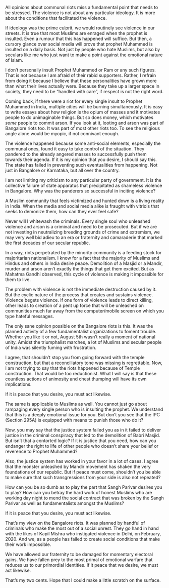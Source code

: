 All opinions about communal riots miss a fundamental point that needs to be stressed. The violence is not about any particular ideology. It is more about the conditions that facilitated the violence.

If ideology was the prime culprit, we would routinely see violence in our streets. It is true that most Muslims are enraged when the prophet is insulted. Even a rumour that this has happened will suffice. But then, a cursory glance over social media will prove that prophet Muhammed is insulted on a daily basis. Not just by people who hate Muslims, but also by seculars like me who just want to make a point against the emotional nature of Islam.
 
I don’t personally insult Prophet Muhammed or Ram or any such figures. That is not because I am afraid of their rabid supporters. Rather, I refrain from doing it because I believe that these personalities have grown more than what their lives actually were. Because they take up a larger space in society, they need to be “handled with care”, if respect is not the right word.

Coming back, if there were a riot for every single insult to Prophet Muhammed in India, multiple cities will be burning simultaneously. It is easy to write essays about how religion is the opium of masses and it motivates people to do unimaginable things. But so does money, which motivates *some* people to commit arson. If you look at it, looting and arson was part of Bangalore riots too. It was part of most other riots too. To see the religious angle alone would be myopic, if not connivant enough.

The violence happened because some anti-social elements, especially the communal ones, found it easy to take control of the situation. They pandered to the already angered masses to successfully push them towards their agenda. If it is my opinion that you desire, I should say this. The state has failed in preventing such eventualities from happening. Not just in Bangalore or Karnataka, but all over the country.

I am not limiting my criticism to any particular party of government. It is the collective failure of state apparatus that precipitated as shameless violence in Bangalore. Why was the panderers so successful in inciting violence?

A Muslim community that feels victimized and hunted down is a living reality in India. When the media and social media alike is fraught with vitriols that seeks to demonize them, how can they ever feel safe?

Never will I whitewash the criminals. Every single soul who unleashed violence and arson is a criminal and need to be prosecuted. But if we are not investing in neutralizing breeding grounds of crime and extremism,  we may very well bid adieu to an era or fraternity and camaraderie that marked the first decades of our secular republic.

In a way, riots perpetrated by the minority community is a feeding stock for majoritarian nationalism. I know for a fact that the majority of Muslims and Hindus and others in India desire peace. Demolition of a Masjid or a Mandir, murder and arson aren’t exactly the things that get them excited. But as Mahatma Gandhi observed, this cycle of violence is making it impossible for them to live. 

The problem with violence is not the immediate destruction caused by it. But the cyclic nature of the process that creates and sustains violence. Violence begets violence. If one form of violence leads to direct killing, other leads to creation of a pent up force that will be unleashed on communities much far away from the computer/mobile screen on which you type hateful messages.

The only sane opinion possible on the Bangalore riots is this. It was the planned activity of a few fundamentalist organizations to foment trouble. Whether you like it or not, August 5th wasn’t really a moment of national unity. Amidst the triumphalist marches, a lot of Muslims and secular people of India was silently fuming with frustration. 

I agree, that shouldn’t stop you from going forward with the temple construction, but that a reconciliatory tone was missing is regrettable. Now, I am not trying to say that the riots happened because of Temple construction. That would be too reductionist. What I will say is that these countless actions of animosity and chest thumping will have its own implications. 

If it is peace that you desire, you must act likewise. 

The same is applicable to Muslims as well. You cannot just go about rampaging every single person who is insulting the prophet. We understand that this is a deeply emotional issue for you. But don’t you see that the IPC (Section 295A) is equipped with means to punish those who do it?

Now, you may say that the justice system failed you as in it failed to deliver justice in the criminal conspiracy that led to the demolition of Babri Masjid. But isn’t that a contorted logic? If it is justice that you need, how can you endanger the right to life of other people who doesn’t share your belief or reverence to Prophet Muhammed? 

Also, the justice system has worked in your favor in a lot of cases. I agree that the monster unleashed by Mandir movement has shaken the very foundations of our republic. But if peace must come, shouldn’t you be able to make sure that such transgressions from your side is also not repeated?

How can you be so dumb as to play the part that Sangh Parivar desires you to play? How can you betray the hard work of honest Muslims who are working day night to mend the social contract that was broken by the Sangh Parivar as well as fundamentalists amongst the Muslims?

If it is peace that you desire, you must act likewise.

That’s my view on the Bangalore riots. It was planned by handful of criminals who make the most out of a social unrest. They go hand in hand with the likes of Kapil Mishra who instigated violence in Delhi, on February, 2020. And we, as a people has failed to create social conditions that make their work impossible. 

We have allowed our fraternity to be damaged for momentary electoral gains. We have fallen prey to the most primal of emotional warfare that reduces us to our primordial identities. If it peace that we desire, we must act likewise.

That’s my two cents. Hope that I could make a little scratch on the surface.